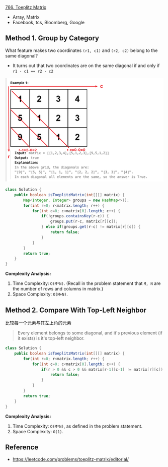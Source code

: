 [766. Toeplitz Matrix](https://leetcode.com/problems/toeplitz-matrix/description/)

* Array, Matrix
* Facebook, tcs, Bloomberg, Google


## Method 1. Group by Category
What feature makes two coordinates `(r1, c1)` and `(r2, c2)` belong to the same diagonal?
* It turns out that two coordinates are on the same diagonal if and only if `r1 - c1 == r2 - c2`

![](images/0766_Example1.png)

```Java
class Solution {
    public boolean isToeplitzMatrix(int[][] matrix) {
        Map<Integer, Integer> groups = new HashMap<>();
        for(int r=0; r<matrix.length; r++) {
            for(int c=0; c<matrix[0].length; c++) {
                if(!groups.containsKey(r-c)) {
                    groups.put(r-c, matrix[r][c]);
                } else if(groups.get(r-c) != matrix[r][c]) {
                    return false;
                }
            }
        }
        return true;
    }
}
```
**Complexity Analysis:**
1. Time Complexity: `O(M*N)`. (Recall in the problem statement that `M, N` are the number of rows and columns in matrix.)
2. Space Complexity: `O(M+N)`.


## Method 2. Compare With Top-Left Neighbor
比较每一个元素与其左上角的元素

> Every element belongs to some diagonal, and it's previous element (if it exists) is it's top-left neighbor.

```Java
class Solution {
    public boolean isToeplitzMatrix(int[][] matrix) {
        for(int r=0; r<matrix.length; r++) {
            for(int c=0; c<matrix[0].length; c++) {
                if(r > 0 && c > 0 && matrix[r-1][c-1] != matrix[r][c]) {
                    return false;
                }
            }
        }
        return true;
    }
}
```
**Complexity Analysis:**
1. Time Complexity: `O(M*N)`, as defined in the problem statement.
2. Space Complexity: `O(1)`.


## Reference
* https://leetcode.com/problems/toeplitz-matrix/editorial/
